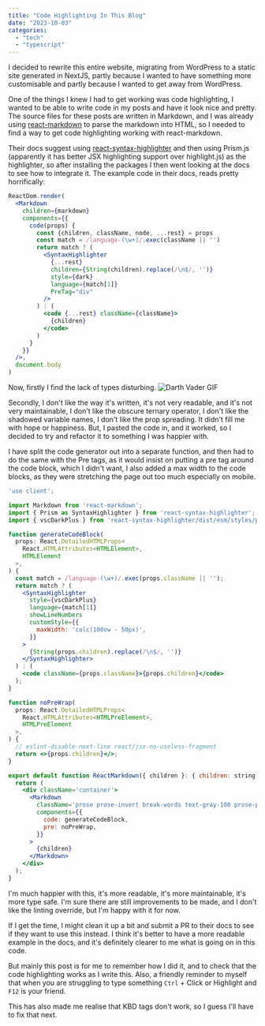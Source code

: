 ```yaml
---
title: "Code Highlighting In This Blog"
date: "2023-10-03"
categories:
  - "tech"
  - "typescript"
---
```

I decided to rewrite this entire website, migrating from WordPress to a static site generated in NextJS, partly because I wanted to have something more customisable and partly because I wanted to get away from WordPress.

One of the things I knew I had to get working was code highlighting, I wanted to be able to write code in my posts and have it look nice and pretty. The source files for these posts are written in Markdown, and I was already using [react-markdown](https://github.com/remarkjs/react-markdown) to parse the markdown into HTML, so I needed to find a way to get code highlighting working with react-markdown.

Their docs suggest using [react-syntax-highlighter](https://github.com/react-syntax-highlighter/react-syntax-highlighter) and then using Prism.js (apparently it has better JSX highlighting support over highlight.js) as the highlighter, so after installing the packages I then went looking at the docs to see how to integrate it. The example code in their docs, reads pretty horrifically:

```jsx
ReactDom.render(
  <Markdown
    children={markdown}
    components={{
      code(props) {
        const {children, className, node, ...rest} = props
        const match = /language-(\w+)/.exec(className || '')
        return match ? (
          <SyntaxHighlighter
            {...rest}
            children={String(children).replace(/\n$/, '')}
            style={dark}
            language={match[1]}
            PreTag="div"
          />
        ) : (
          <code {...rest} className={className}>
            {children}
          </code>
        )
      }
    }}
  />,
  document.body
)
```

Now, firstly I find the lack of types disturbing.
![Darth Vader GIF](/images/vaderlack.gif)

Secondly, I don't like the way it's written, it's not very readable, and it's not very maintainable, I don't like the obscure ternary operator, I don't like the shadowed variable names, I don't like the prop spreading. It didn't fill me with hope or happiness. But, I pasted the code in, and it worked, so I decided to try and refactor it to something I was happier with.

I have split the code generator out into a separate function, and then had to do the same with the Pre tags, as it would insist on putting a pre tag around the code block, which I didn't want, I also added a max width to the code blocks, as they were stretching the page out too much especially on mobile.

```jsx
'use client';

import Markdown from 'react-markdown';
import { Prism as SyntaxHighlighter } from 'react-syntax-highlighter';
import { vscDarkPlus } from 'react-syntax-highlighter/dist/esm/styles/prism';

function generateCodeBlock(
  props: React.DetailedHTMLProps<
    React.HTMLAttributes<HTMLElement>,
    HTMLElement
  >,
) {
  const match = /language-(\w+)/.exec(props.className || '');
  return match ? (
    <SyntaxHighlighter
      style={vscDarkPlus}
      language={match[1]}
      showLineNumbers
      customStyle={{
        maxWidth: 'calc(100vw - 50px)',
      }}
    >
      {String(props.children).replace(/\n$/, '')}
    </SyntaxHighlighter>
  ) : (
    <code className={props.className}>{props.children}</code>
  );
}

function noPreWrap(
  props: React.DetailedHTMLProps<
    React.HTMLAttributes<HTMLPreElement>,
    HTMLPreElement
  >,
) {
  // eslint-disable-next-line react/jsx-no-useless-fragment
  return <>{props.children}</>;
}

export default function ReactMarkdown({ children }: { children: string }) {
  return (
    <div className='container'>
      <Markdown
        className='prose prose-invert break-words text-gray-100 prose-p:break-words prose-p:text-justify prose-a:break-all prose-img:h-1/6'
        components={{
          code: generateCodeBlock,
          pre: noPreWrap,
        }}
      >
        {children}
      </Markdown>
    </div>
  );
}
```

I'm much happier with this, it's more readable, it's more maintainable, it's more type safe. I'm sure there are still improvements to be made, and I don't like the linting override, but I'm happy with it for now.

If I get the time, I might clean it up a bit and submit a PR to their docs to see if they want to use this instead. I think it's better to have a more readable example in the docs, and it's definitely clearer to me what is going on in this code.

But mainly this post is for me to remember how I did it, and to check that the code highlighting works as I write this.
Also, a friendly reminder to myself that when you are struggling to type something `Ctrl` + Click or Highlight and `F12` is your friend.

This has also made me realise that KBD tags don't work, so I guess I'll have to fix that next.
